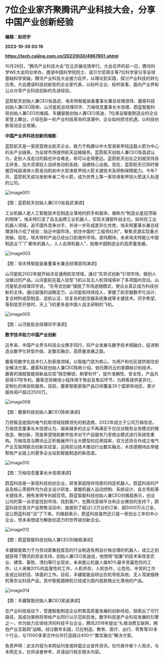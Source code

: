 # 7位企业家齐聚腾讯产业科技大会，分享中国产业创新经验
**编辑：赵欣宇**

**2023-10-30 03:19**

**https://tech.caijing.com.cn/20231030/4967801.shtml**

10月29日，“腾讯产业科技大会”在北京展览馆举行。大会召开的前一日，腾讯科学WE大会同台举办，邀请中国科学院院士、诺贝尔奖得主等7位科学家分享全球基础科学突破。腾讯产业科技大会接力召开，从理论到实践，探讨产业科技的转化应用。大会邀请科技创新型的企业家代表，以标杆企业、标杆故事，面向产业界和公众分享产业科技创新的先进经验。

蓝箭航天创始人兼CEO张昌武、埃夫特智能装备董事长兼总经理游玮、鹿客科技创始人兼CEO陈彬、山河星航总经理邓宇、万榕信息董事长木信德、蔚蓝智能科技创始人兼CEO刘维超、丰疆智能创始人兼CEO吴迪，7位来自智能制造业的企业家登上舞台，介绍在新一轮产业科技革命的浪潮中，企业如何抓住机遇，以科技创新驱动企业发展。

**中国产业界科技创新的缩影**

蓝箭航天是一家民营商业航天企业，致力于构建以中大型液氧甲烷运载火箭为中心的全产业链条，为全球市场提供航天运输服务。蓝箭航天创始人兼CEO张昌武认为，走别人没走过的路也许会难走，却可以走得更远。蓝箭航天创业之初就坚持自主研发，加大资源投入自研发动机系统、自建核心设施。现在，蓝箭航天已同时掌握百吨级液体火箭发动机和中大型液氧甲烷火箭关键技术及研制保障能力。今年7月，蓝箭航天成功发射朱雀二号火箭，成为世界上第一家将液氧甲烷火箭送入轨道的公司。

![image001](https://tx3.cdn.caijing.com.cn/2023/1030/1698633877270.jpg)

【图：蓝箭航天创始人兼CEO张昌武演讲】

⼯业机器⼈是人工智能技术在制造业落地的抓手和载体，被称为“制造业皇冠顶端的明珠”。埃夫特打造了自主品牌工业机器人，实现关键部件自主化。如何在工业机器人领域，追平国外竞争对手，并进一步形成差异化优势，埃夫特董事长兼总经理游玮介绍了经验：贴近中国市场，抓住中国的“工程师红利”，聚焦资源实现重点突破。现在，埃夫特的产品已经出口到海外市场。游玮期待，未来埃夫特能让中国制造业“厂厂都有机器人，人人会用机器人”，助推中国制造业的高质量发展。

![image003](https://tx1.cdn.caijing.com.cn/2023/1030/1698633901760.jpg)

【图：埃夫特智能装备董事长兼总经理游玮演讲】

山河星航2002年就开始涉足通用航空领域，通过“先导式创新”引领市场，做别人没做过的产品，山河星航在载人轻型飞机以及无人机领域填补了多项国内空白。山河星航总经理邓宇说，“先导式创新”摆脱了市场追随模式，使企业真正成为科技创新的主体。通过超强的战略定力，山河星航持续投入，掌握了航空器数字化设计、复合材料成型制造、适航认证、较复杂的航空器系统集成等关键技术。邓宇希望，等到低空开放时，天上飞的更多是中国⼈⾃主研制的飞机。

![image005](https://img5.caijing.com.cn/2023/1030/1698634199727.jpg)

【图：山河星航总经理邓宇演讲】

 **数字技术助力中国产业创新**

近年来，中国产业界与科技企业携手同行，将产业发展与数字技术相融合，促进制造业数字化转型升级，走数实融合，高质量发展之路。

鹿客将数字化技术引入到家居领域，以智能门锁为核心，为用户和社区提供居住安全解决方案。鹿客科技创始人兼CEO陈彬介绍，依托腾讯云的掌静脉识别技术，鹿客的旗舰智能锁新品实现“隔空解锁，刷掌秒开”，提升准确性、安全性，产品共获得37项专利。鹿客还将微信小程序用于售前及售后环节，为顾客提供差异化、定制化的体验和服务。目前，鹿客智能家居产品已经覆盖35个国家和地区，累计服务用户超过2500万。

![image008](https://tx1.cdn.caijing.com.cn/2023/1030/1698634111704.jpg)

【图：鹿客科技创始人兼CEO陈彬演讲】

万控智造是国内电气机柜领域规模领先的制造商，2022年成立子公司万榕信息。万榕信息董事长木信德认为，越来越多的企业不再满足于仅仅对既有业务模式的微改造、微创新，而是希望借助数字技术对于产品服务乃至商业模式进行系统性重构。万榕信息与腾讯云正积极展开行业大模型的应用探索，双方还将合作成立电气产业互联网联合创新实验室，运用前沿技术推动行业数实融合。木信德期待此举能帮助产业链上的更多企业站到智能制造的新高度。

![image010](https://img1.caijing.com.cn/2023/1030/1698634083298.jpg)

【图：万榕信息董事长木信德演讲】

蔚蓝科技是一家高科技初创企业，研发家庭陪伴场景的四足机器人。蔚蓝科技的产品及核心零部件均为自主设计研发，掌握机器人运动控制、系统设计、自主导航等关键技术，拥有发明专利超百项。蔚蓝智能科技创始人兼CEO刘维超表示，创业公司的第一诉求是找到市场、找到客户。在腾讯营销平台和企业微信的支持下，蔚蓝科技在首次产品预售活动中，就接到了超过1.2万台的订单、超5000万元订金，这让蔚蓝科技“活”了下来。刘维超表示，蔚蓝科技虽然还只是一家创业三年的中小企业，但未来想成为解放创造力的世界级创新企业。

![image012](https://tx2.cdn.caijing.com.cn/2023/1030/1698634066243.jpg)

【图：蔚蓝智能科技创始人兼CEO刘维超演讲】

丰疆智能致力于为劳动密集程度高的行业制造有用且价格合理的机器人，成立之初就获得了腾讯的资金支持。创始人兼CEO吴迪说，他想用“低廉”的技术来改变农业、建筑、畜牧、清扫等行业现状，未来能让机器人做80%最辛苦最危险的工作，让人来做20%的监督性的工作，人机共存，人机协作，让危险、辛苦的工作变成比较舒适、体面的工作。目前，丰疆智能自研出农机导航系统、无人驾驶插秧机等农业科技产品，其中智能插秧机已经成为国内首款商业化落地的产品。

![image014](https://img5.caijing.com.cn/2023/1030/1698634042910.jpg)

【图：丰疆智能创始人兼CEO吴迪演讲】

在产业科技驱动下，受邀智能制造企业积累高质量发展的创新经验，探索出了可行路径，其成功案例将带给产业同行以示范和启发。数字科技是产业科技发展的引擎之一，作为助力实体经济的科技平台企业，腾讯2018年提出“扎根消费互联网，拥抱产业互联网”战略，经过数年实践，已在制造、教育、医疗、出行、零售等30多个行业，与11000多家合作伙伴打造超过400个“数实融合”解决方案。

免责声明：此文内容为本网站刊发或转载企业宣传资讯，仅代表作者个人观点，与本网无关。仅供读者参考，并请自行核实相关内容。